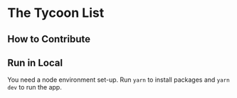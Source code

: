 # The Tycoon List

## How to Contribute

## Run in Local

You need a node environment set-up.
Run `yarn` to install packages and `yarn dev` to run the app.
